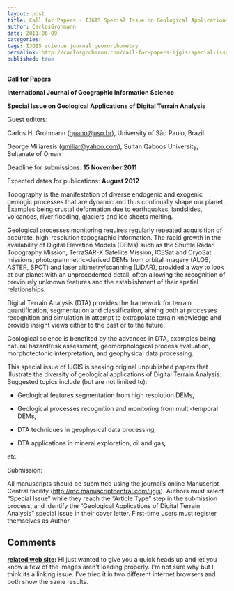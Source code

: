 ```yaml
---
layout: post
title: Call for Papers - IJGIS Special Issue on Geological Applications of Digital Terrain Analysis
author: CarlosGrohmann
date: 2011-06-09
categories: 
tags: IJGIS science journal geomorphometry
permalink: http://carlosgrohmann.com/call-for-papers-ijgis-special-issue-on-geological-applications-of-digital-terrain-analysis/
published: true
---
```



**Call for Papers**  

**International Journal of Geographic Information Science**  

**Special Issue on Geological Applications of Digital Terrain Analysis**  


Guest editors:

Carlos H. Grohmann (guano@usp.br), University of São Paulo, Brazil  

George Miliaresis (gmiliar@yahoo.com), Sultan Qaboos University, Sultanate of Oman  


Deadline for submissions: **15 November 2011**  

Expected dates for publications: **August 2012**  

Topography is the manifestation of diverse endogenic and exogenic geologic processes that are dynamic and thus continually shape our planet. Examples being crustal deformation due to earthquakes, landslides, volcanoes, river flooding, glaciers and ice sheets melting.  

Geological processes monitoring requires regularly repeated acquisition of accurate, high-resolution topographic information. The rapid growth in the availability of Digital Elevation Models (DEMs) such as the Shuttle Radar Topography Mission, TerraSAR-X Satellite Mission, ICESat and CryoSat missions, photogrammetric-derived DEMs from orbital imagery (ALOS, ASTER, SPOT) and laser altimetry/scanning (LiDAR), provided a way to look at our planet with an unprecedented detail, often allowing the recognition of previously unknown features and the establishment of their spatial relationships.  

Digital Terrain Analysis (DTA) provides the framework for terrain quantification, segmentation and classification, aiming both at processes recognition and simulation in attempt to extrapolate terrain knowledge and provide insight views either to the past or to the future.  

Geological science is benefited by the advances in DTA, examples being natural hazard/risk assessment, geomorphological process evaluation, morphotectonic interpretation, and geophysical data processing.  

This special issue of IJGIS is seeking original unpublished papers that illustrate the diversity of geological applications of Digital Terrain Analysis. Suggested topics include (but are not limited to): 

 - Geological features segmentation from high resolution DEMs,  

 - Geological processes recognition and monitoring from multi-temporal DEMs,  

 - DTA techniques in geophysical data processing,  

 - DTA applications in mineral exploration, oil and gas,  

etc.

Submission:  


All manuscripts should be submitted using the journal’s online Manuscript Central facility (<http://mc.manuscriptcentral.com/ijgis>). Authors must select “Special Issue” while they reach the “Article Type” step in the submission process, and identify the “Geological Applications of Digital Terrain Analysis” special issue in their cover letter. First-time users must register themselves as Author.  


## Comments


**[related web site](#871 "2013-06-08 23:41:58"):** Hi just wanted to give you a quick heads up and let you know a few of the images aren't loading properly. I'm not sure why but I think its a linking issue. I've tried it in two different internet browsers and both show the same results.



